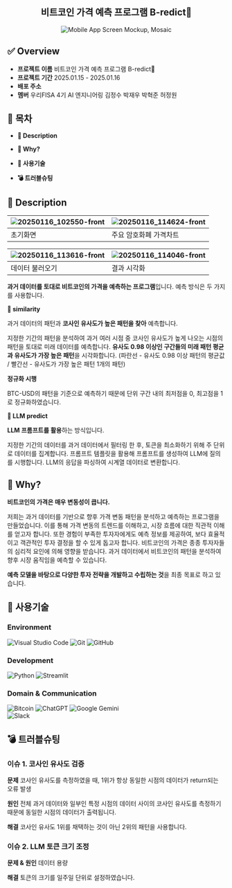 <div align="center">
<h2>비트코인 가격 예측 프로그램 B-redict💱</h2>
  
![Mobile App Screen Mockup, Mosaic](https://github.com/user-attachments/assets/455190a2-0287-4175-87de-13e60f7fa83b)

</div>

## ✅ Overview

- **프로젝트 이름**   비트코인 가격 예측 프로그램 B-redict💱
- **프로젝트 기간**   2025.01.15 - 2025.01.16
- **배포 주소**   
- **멤버**   우리FISA 4기 AI 엔지니어링 김정수 박재우 박혁준 허정원


## 🏁 목차

- **📖 Description**

- **🧩 Why?**

- **🔧 사용기술**

- **💣 트러블슈팅**

  

## 📖 Description


![20250116_102550-front](https://github.com/user-attachments/assets/6c991edf-e552-4d45-b37f-c57fa33d74d3)|![20250116_114624-front](https://github.com/user-attachments/assets/64a6fdfd-5f9b-4cd7-ad9e-c6c944cb7303)
---|---|
초기화면|주요 암호화폐 가격차트

![20250116_113616-front](https://github.com/user-attachments/assets/98922579-96c5-4ba3-ab7d-d87f2cb94efa)|![20250116_114046-front](https://github.com/user-attachments/assets/71d1ef19-aed0-401c-b03b-4b0db7556385)
---|---|
데이터 불러오기|결과 시각화


**과거 데이터를 토대로 비트코인의 가격을 예측하는 프로그램**입니다. 예측 방식은 두 가지를 사용합니다. 

  

**📍 similarity**

과거 데이터의 패턴과 **코사인 유사도가 높은 패턴을 찾아** 예측합니다.

지정한 기간의 패턴을 분석하여 과거 여러 시점 중 코사인 유사도가 높게 나오는 시점의 패턴을 토대로 미래 데이터를 예측합니다. **유사도 0.98 이상인 구간들의 미래 패턴 평균과 유사도가 가장 높은 패턴**을 시각화합니다.
(파란선 - 유사도 0.98 이상 패턴의 평균값 / 빨간선 - 유사도가 가장 높은 패턴 1개의 패턴)

**정규화 시행**

BTC-USD의 패턴을 기준으로 예측하기 때문에 단위 구간 내의 최저점을 0, 최고점을 1로 정규화하였습니다. 

  

**📍 LLM predict**

**LLM 프롬프트를 활용**하는 방식입니다.

지정한 기간의 데이터를 과거 데이터에서 필터링 한 후, 토큰을 최소화하기 위해 주 단위로 데이터를 집계합니다. 프롬프트 템플릿을 활용해 프롬프트를 생성하여 LLM에 질의를 시행합니다. LLM의 응답을 파싱하여 시계열 데이터로 변환합니다. 


## 🧩 Why?

**비트코인의 가격은 매우 변동성이 큽니다.**

저희는 과거 데이터를 기반으로 향후 가격 변동 패턴을 분석하고 예측하는 프로그램을 만들었습니다. 이를 통해 가격 변동의 트렌드를 이해하고, 시장 흐름에 대한 직관적 이해를 얻고자 합니다. 또한 경험이 부족한 투자자에게도 예측 정보를 제공하여, 보다 효율적이고 객관적인 투자 결정을 할 수 있게 돕고자 합니다. 비트코인의 가격은 종종 투자자들의 심리적 요인에 의해 영향을 받습니다. 과거 데이터에서 비트코인의 패턴을 분석하여 향후 시장 움직임을 예측할 수 있습니다.

 **예측 모델을 바탕으로 다양한 투자 전략을 개발하고 수립하는 것**을 최종 목표로 하고 있습니다.



## 🔧 사용기술

### Environment

![Visual Studio Code](https://img.shields.io/badge/Visual%20Studio%20Code-0078d7.svg?style=for-the-badge&logo=visual-studio-code&logoColor=white) ![Git](https://img.shields.io/badge/git-%23F05033.svg?style=for-the-badge&logo=git&logoColor=white) ![GitHub](https://img.shields.io/badge/github-%23121011.svg?style=for-the-badge&logo=github&logoColor=white)

### Development

![Python](https://img.shields.io/badge/python-3670A0?style=for-the-badge&logo=python&logoColor=ffdd54) ![Streamlit](https://img.shields.io/badge/Streamlit-%23FE4B4B.svg?style=for-the-badge&logo=streamlit&logoColor=white) 

### Domain & Communication

![Bitcoin](https://img.shields.io/badge/Bitcoin-000?style=for-the-badge&logo=bitcoin&logoColor=white)  ![ChatGPT](https://img.shields.io/badge/chatGPT-74aa9c?style=for-the-badge&logo=openai&logoColor=white) ![Google Gemini](https://img.shields.io/badge/google%20gemini-8E75B2?style=for-the-badge&logo=google%20gemini&logoColor=white)	
![Slack](https://img.shields.io/badge/Slack-4A154B?style=for-the-badge&logo=slack&logoColor=white)
 



## 💣 트러블슈팅

### 이슈 1. 코사인 유사도 검증

**문제** 코사인 유사도를 측정하였을 때, 1위가 항상 동일한 시점의 데이터가 return되는 오류 발생

**원인** 전체 과거 데이터와 일부인 특정 시점의 데이터 사이의 코사인 유사도를 측정하기 때문에 동일한 시점의 데이터가 출력됩니다.

**해결** 코사인 유사도 1위를 채택하는 것이 아닌 2위의 패턴을 사용합니다.


### 이슈 2. LLM 토큰 크기 조정

**문제 & 원인** 데이터 용량

**해결** 토큰의 크기를 일주일 단위로 설정하였습니다.
